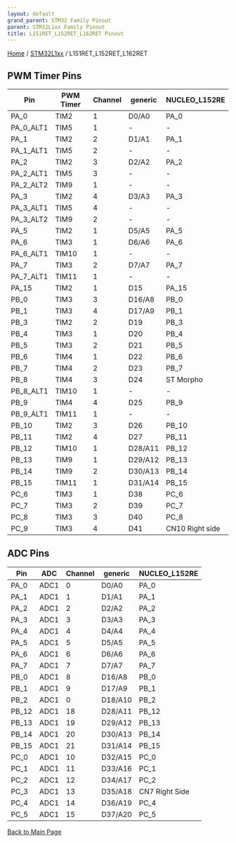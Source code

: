 ```yaml
---
layout: default
grand_parent: STM32 Family Pinout
parent: STM32L1xx Family Pinout
title: L151RET_L152RET_L162RET Pinout
---
```


[Home](../../index.md) / [STM32L1xx](../index.md) / L151RET_L152RET_L162RET

## PWM Timer Pins

| Pin | PWM Timer | Channel | generic | NUCLEO_L152RE |
| --- | --- | --- | --- | --- |
| PA_0 | TIM2 | 1 | D0/A0 | PA_0 |
| PA_0_ALT1 | TIM5 | 1 | - | - |
| PA_1 | TIM2 | 2 | D1/A1 | PA_1 |
| PA_1_ALT1 | TIM5 | 2 | - | - |
| PA_2 | TIM2 | 3 | D2/A2 | PA_2 |
| PA_2_ALT1 | TIM5 | 3 | - | - |
| PA_2_ALT2 | TIM9 | 1 | - | - |
| PA_3 | TIM2 | 4 | D3/A3 | PA_3 |
| PA_3_ALT1 | TIM5 | 4 | - | - |
| PA_3_ALT2 | TIM9 | 2 | - | - |
| PA_5 | TIM2 | 1 | D5/A5 | PA_5 |
| PA_6 | TIM3 | 1 | D6/A6 | PA_6 |
| PA_6_ALT1 | TIM10 | 1 | - | - |
| PA_7 | TIM3 | 2 | D7/A7 | PA_7 |
| PA_7_ALT1 | TIM11 | 1 | - | - |
| PA_15 | TIM2 | 1 | D15 | PA_15 |
| PB_0 | TIM3 | 3 | D16/A8 | PB_0 |
| PB_1 | TIM3 | 4 | D17/A9 | PB_1 |
| PB_3 | TIM2 | 2 | D19 | PB_3 |
| PB_4 | TIM3 | 1 | D20 | PB_4 |
| PB_5 | TIM3 | 2 | D21 | PB_5 |
| PB_6 | TIM4 | 1 | D22 | PB_6 |
| PB_7 | TIM4 | 2 | D23 | PB_7 |
| PB_8 | TIM4 | 3 | D24 | ST Morpho |
| PB_8_ALT1 | TIM10 | 1 | - | - |
| PB_9 | TIM4 | 4 | D25 | PB_9 |
| PB_9_ALT1 | TIM11 | 1 | - | - |
| PB_10 | TIM2 | 3 | D26 | PB_10 |
| PB_11 | TIM2 | 4 | D27 | PB_11 |
| PB_12 | TIM10 | 1 | D28/A11 | PB_12 |
| PB_13 | TIM9 | 1 | D29/A12 | PB_13 |
| PB_14 | TIM9 | 2 | D30/A13 | PB_14 |
| PB_15 | TIM11 | 1 | D31/A14 | PB_15 |
| PC_6 | TIM3 | 1 | D38 | PC_6 |
| PC_7 | TIM3 | 2 | D39 | PC_7 |
| PC_8 | TIM3 | 3 | D40 | PC_8 |
| PC_9 | TIM3 | 4 | D41 | CN10 Right side |


## ADC Pins

| Pin | ADC | Channel | generic | NUCLEO_L152RE |
| --- | --- | --- | --- | --- |
| PA_0 | ADC1 | 0 | D0/A0 | PA_0 |
| PA_1 | ADC1 | 1 | D1/A1 | PA_1 |
| PA_2 | ADC1 | 2 | D2/A2 | PA_2 |
| PA_3 | ADC1 | 3 | D3/A3 | PA_3 |
| PA_4 | ADC1 | 4 | D4/A4 | PA_4 |
| PA_5 | ADC1 | 5 | D5/A5 | PA_5 |
| PA_6 | ADC1 | 6 | D6/A6 | PA_6 |
| PA_7 | ADC1 | 7 | D7/A7 | PA_7 |
| PB_0 | ADC1 | 8 | D16/A8 | PB_0 |
| PB_1 | ADC1 | 9 | D17/A9 | PB_1 |
| PB_2 | ADC1 | 0 | D18/A10 | PB_2 |
| PB_12 | ADC1 | 18 | D28/A11 | PB_12 |
| PB_13 | ADC1 | 19 | D29/A12 | PB_13 |
| PB_14 | ADC1 | 20 | D30/A13 | PB_14 |
| PB_15 | ADC1 | 21 | D31/A14 | PB_15 |
| PC_0 | ADC1 | 10 | D32/A15 | PC_0 |
| PC_1 | ADC1 | 11 | D33/A16 | PC_1 |
| PC_2 | ADC1 | 12 | D34/A17 | PC_2 |
| PC_3 | ADC1 | 13 | D35/A18 | CN7 Right Side |
| PC_4 | ADC1 | 14 | D36/A19 | PC_4 |
| PC_5 | ADC1 | 15 | D37/A20 | PC_5 |


[Back to Main Page](../../index.md)